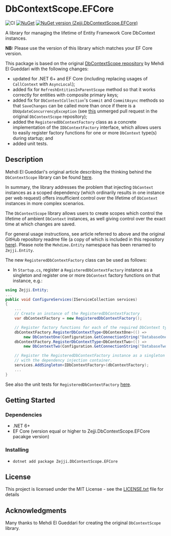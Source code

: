 # DbContextScope.EFCore

![CI](https://github.com/zejji/DbContextScopeEFCore/actions/workflows/dotnet.yml/badge.svg)
[![NuGet](https://img.shields.io/nuget/dt/Zejji.DbContextScope.EFCore.svg)](https://www.nuget.org/packages/Zejji.DbContextScope.EFCore)
[![NuGet version (Zejji.DbContextScope.EFCore)](https://img.shields.io/nuget/v/Zejji.DbContextScope.EFCore.svg?style=flat-square)](https://www.nuget.org/packages/Zejji.DbContextScope.EFCore/)

A library for managing the lifetime of Entity Framework Core DbContext instances.

**NB:** Please use the version of this library which matches your EF Core version.

This package is based on the original [DbContextScope repository](https://github.com/mehdime/DbContextScope) by Mehdi El Gueddari with the following changes:

- updated for .NET 6+ and EF Core (including replacing usages of `CallContext` with `AsyncLocal`);
- added fix for `RefreshEntitiesInParentScope` method so that it works correctly for entities with composite primary keys;
- added fix for `DbContextCollection`'s `Commit` and `CommitAsync` methods so that `SaveChanges` can be called more than once if there is a `DbUpdateConcurrencyException` (see [this](https://github.com/mehdime/DbContextScope/pull/31) unmerged pull request in the original `DbContextScope` repository);
- added the `RegisteredDbContextFactory` class as a concrete implementation of the `IDbContextFactory` interface, which allows users to easily register factory functions for one or more `DbContext` type(s) during startup; and
- added unit tests.

## Description

Mehdi El Gueddari's original article describing the thinking behind the `DbContextScope` library can be found [here](https://mehdi.me/ambient-dbcontext-in-ef6/).

In summary, the library addresses the problem that injecting `DbContext` instances as a scoped dependency (which ordinarily results in one instance per web request) offers insufficient control over the lifetime of `DbContext` instances in more complex scenarios.

The `DbContextScope` library allows users to create scopes which control the lifetime of ambient `DbContext` instances, as well giving control over the exact time at which changes are saved.

For general usage instructions, see article referred to above and the original GitHub repository readme file (a copy of which is included in this repository [here](./ORIGINAL_README.md)). Please note the `Mehdime.Entity` namespace has been renamed to `Zejji.Entity`.

The new `RegisteredDbContextFactory` class can be used as follows:

- In `Startup.cs`, register a `RegisteredDbContextFactory` instance as a singleton and register one or more `DbContext` factory functions on that instance, e.g.:
``` csharp
using Zejji.Entity;
...
public void ConfigureServices(IServiceCollection services)
{
    ...
    // Create an instance of the RegisteredDbContextFactory
    var dbContextFactory = new RegisteredDbContextFactory();

    // Register factory functions for each of the required DbContext types
    dbContextFactory.RegisterDbContextType<DbContextOne>(() =>
        new DbContextOne(Configuration.GetConnectionString("DatabaseOne")));
    dbContextFactory.RegisterDbContextType<DbContextTwo>(() =>
        new DbContextTwo(Configuration.GetConnectionString("DatabaseTwo")));

    // Register the RegisteredDbContextFactory instance as a singleton
    // with the dependency injection container.
    services.AddSingleton<IDbContextFactory>(dbContextFactory);
    ...
}
```

See also the unit tests for `RegisteredDbContextFactory` [here](./DbContextScope.Tests/RegisteredDbContextFactoryTests.cs).

## Getting Started

### Dependencies

- .NET 6+
- EF Core (version equal or higher to Zejji.DbContextScope.EFCore pacakge version)

### Installing

- `dotnet add package Zejji.DbContextScope.EFCore`

## License

This project is licensed under the MIT License - see the [LICENSE.txt](./DbContextScope/LICENSE.txt) file for details

## Acknowledgments

Many thanks to Mehdi El Gueddari for creating the original `DbContextScope` library.
